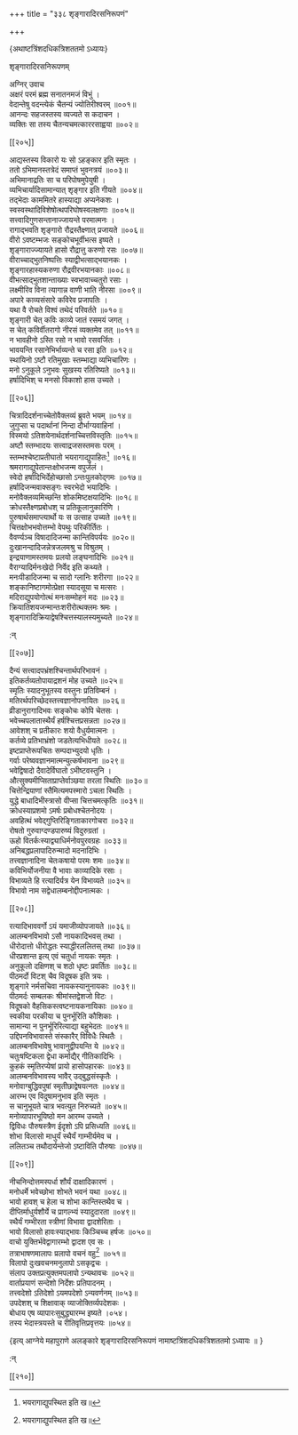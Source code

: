 +++
title = "३३८ शृङ्गारादिरसनिरूपणं"

+++

\{अथाष्टत्रिंशदधिकत्रिशततमो ऽध्यायः\}

शृङ्गारादिरसनिरूपणम्  
    
अग्निर् उवाच  
अक्षरं परमं ब्रह्म सनातनमजं विभुं ।  
वेदान्तेषु वदन्त्येकं चैतन्यं ज्योतिरीश्वरम् ॥००१॥  
आनन्दः सहजस्तस्य व्यज्यते स कदाचन ।  
व्यक्तिः सा तस्य चैतन्यचमत्काररसाह्वया ॥००२॥  

[[२०५]]
    
आद्यस्तस्य विकारो यः सो ऽहङ्कार इति स्मृतः ।  
ततो ऽभिमानस्तत्रेदं समाप्तं भुवनत्रयं ॥००३॥  
अभिमानाद्रतिः सा च परिपोषमुपेयुषी ।  
व्यभिचार्यादिसामान्यात् शृङ्गार इति गीयते ॥००४॥  
तद्भेदाः काममितरे हास्याद्या अप्यनेकशः ।  
स्वस्वस्थादिविशेषोत्थपरिघोषस्वलक्षणाः ॥००५॥  
सत्त्वादिगुणसन्तानाज्जायन्ते परमात्मनः ।  
रागाद्भवति शृङ्गारो रौद्रस्तैक्ष्णात् प्रजायते   ॥००६॥  
वीरो ऽवष्टम्भजः सङ्कोचभूर्वीभत्स इष्यते   ।  
शृङ्गाराज्ज्यायते हासो रौद्रात्तु करुणो रसः   ॥००७॥  
वीराच्चाद्भुतनिष्पत्तिः स्याद्वीभत्साद्भयानकः   ।  
शृङ्गारहास्यकरुणा रौद्रवीरभयानकाः   ॥००८॥  
वीभत्साद्भुतशान्ताख्याः स्वभावाच्चतुरो रसाः   ।  
लक्ष्मीरिव विना त्यागान्न वाणी भाति नीरसा ॥००९॥  
अपारे काव्यसंसारे कविरेव प्रजापतिः ।  
यथा वै रोचते विश्वं तथेदं परिवर्तते ॥०१०॥  
शृङ्गारी चेत् कविः काव्ये जातं रसमयं जगत्   ।  
स चेत् कविर्वीतरागो नीरसं व्यक्तमेव तत् ॥०११॥  
न भावहीनो ऽस्ति रसो न भावो रसवर्जितः ।  
भावयन्ति रसानेभिर्भाव्यन्ते च रसा इति ॥०१२॥  
स्थायिनो ऽष्टौ रतिमुखाः स्तम्भाद्या व्यभिचारिणः   ।  
मनो ऽनुकूले ऽनुभवः सुखस्य रतिरिष्यते ॥०१३॥  
हर्षादिभिश् च मनसो विकाशो हास उच्यते ।  

[[२०६]]
    
चित्रादिदर्शनाच्चेतोवैक्लव्यं ब्रुवते भयम् ॥०१४॥  
जुगुप्सा च पदार्थानां निन्दा दौर्भाग्यवाहिनां   ।  
विस्मयो ऽतिशयेनार्थदर्शनाच्चित्तविस्तृतिः ॥०१५॥  
अष्टौ स्तम्भादयः सत्त्वाद्रजसस्तमसः परम् ।  
स्तम्भश्चेष्टाप्रतीघातो भयरागाद्युपाहितः[^१]   ॥०१६॥  
श्रमरागाद्युपेतान्तःक्षोभजन्म वपुर्जलं ।  
स्वेदो हर्षादिभिर्देहोच्छासो ऽन्तःपुलकोद्गमः ॥०१७॥  
हर्षादिजन्मवाक्सङ्गः स्वरभेदो भयादिभिः   ।  
मनोवैक्लव्यमिच्छन्ति शोकमिष्टक्षयादिभिः ॥०१८॥  
क्रोधस्तैक्ष्णप्रबोधश् च प्रतिकूलानुकारिणि ।  
पुरुषार्थसमाप्त्यार्थो यः स उत्साह उच्यते ॥०१९॥  
चित्तक्षोभभवोत्तम्भो वेपथुः परिकीर्तितः ।  
वैवर्ण्यञ्च विषादादिजन्मा कान्तिविपर्ययः ॥०२०॥  
दुःखानन्दादिजन्नेत्रजलमश्रु च विश्रुतम् ।  
इन्द्रयाणामस्तमयः प्रलयो लङ्घनादिभिः ॥०२१॥  
वैराग्यादिर्मनःखेदो निर्वेद इति कथ्यते ।  
मनःपीडादिजन्मा च सादो ग्लानिः शरीरगा   ॥०२२॥  
शङ्कानिष्टागमोत्प्रेक्षा स्यादसूया च मत्सरः   ।  
मदिराद्युपयोगोत्थं मनःसम्मोहनं मदः   ॥०२३॥  
क्रियातिशयजन्मान्तःशरीरोत्थक्लमः श्रमः   ।  
शृङ्गारादिक्रियाद्वेषश्चित्तस्यालस्यमुच्यते ॥०२४॥  
    
:न्  
    
[^१]: भयरागाद्युपस्थित इति ख॥  

[[२०७]]
    
दैन्यं सत्त्वादपभ्रंशश्चिन्तार्थपरिभावनं   ।  
इतिकर्तव्यतोपायाद्रशनं मोह उच्यते ॥०२५॥  
स्मृतिः स्यादनुभूतस्य वस्तुनः प्रतिविम्बनं ।  
मतिरर्थपरिच्छेदस्तत्त्वज्ञानोपनायितः ॥०२६॥  
व्रीडानुरागादिभवः सङ्कोचः कोपि चेतसः ।  
भवेच्चपलातास्थैर्यं हर्षश्चित्तप्रसन्नता ॥०२७॥  
आवेशश् च प्रतीकारः शयो वैधुर्यमात्मनः   ।  
कर्तव्ये प्रतिभाभ्रंशो जडतेत्यभिधीयते ॥०२८॥  
इष्टप्राप्तेरूपचितः सम्पदाभ्युदयो धृतिः   ।  
गर्वाः परेष्ववज्ञानमात्मन्युत्कर्षभावना   ॥०२९॥  
भवेद्विषादो दैवादेर्विघातो ऽभीष्टवस्तुनि ।  
औत्सुक्यमीप्सिताप्राप्तेर्वाञ्छया तरला स्थितिः ॥०३०॥  
चित्तेन्द्रियाणां स्तैमित्यमपस्मारो ऽचला स्थितिः ।  
युद्धे बाधादिभीस्त्रासो वीप्सा चित्तचमत्कृतिः ॥०३१॥  
क्रोधस्याप्रशमो ऽमर्षः प्रबोधश्चेतनोदयः   ।  
अवहित्थं भवेद्गुप्तिरिङ्गिताकारगोचरा ॥०३२॥  
रोषतो गुरुवाग्दण्डपारुष्यं विदुरुग्रतां ।  
ऊहो वितर्कःस्याद्व्याधिर्मनोवपुरवग्रहः ॥०३३॥  
अनिबद्धप्रलापादिरुन्मादो मदनादिभिः ।  
तत्त्वज्ञानादिना चेतःकषायो परमः शमः   ॥०३४॥  
कविभिर्योजनीया वै भावाः काव्यादिके रसाः ।  
विभाव्यते हि रत्यादिर्यत्र येन विभाव्यते ॥०३५॥  
विभावो नाम सद्वेधालम्बनोद्दीपनात्मकः ।  

[[२०८]]
    
रत्यादिभाववर्गो ऽयं यमाजीव्योपजायते ॥०३६॥  
आलम्बनविभावो ऽसौ नायकादिभवस् तथा ।  
धीरोदात्तो धीरोद्धतः स्याद्धीरललितस् तथा ॥०३७॥  
धीरप्रशान्त इत्य् एवं चतुर्धा नायकः स्मृतः   ।  
अनुकूलो दक्षिणश् च शठो धृष्टः प्रवर्तितः   ॥०३८॥  
पीठमर्दो विटश् चैव विदूषक इति त्रयः ।  
शृङ्गारे नर्मसचिवा नायकस्यानुनायकाः ॥०३९॥  
पीठमर्दः सम्बलकः श्रीमांस्तद्वेशजो विटः   ।  
विदूषको वैहसिकस्त्वष्टनायकनायिकाः ॥०४०॥  
स्वकीया परकीया च पुनर्भूरिति कौशिकाः ।  
सामान्या न पुनर्भूरिरित्याद्या बहुभेदतः ॥०४१॥  
उद्दिपनविभावास्ते संस्कारैर् विविधैः स्थितैः ।  
आलम्बनविभावेषु भावानुद्वीपयन्ति ये ॥०४२॥  
चतुःषष्टिकला द्वेधा कर्माद्यैर् गीतिकादिभिः   ।  
कुहकं स्मृतिरप्येषां प्रायो हासोपहारकः   ॥०४३॥  
आलम्बनविभावस्य भावैर् उद्बुद्धसंस्कृतैः ।  
मनोवाग्बुद्धिवपुषां स्मृतीछाद्वेषयत्नतः   ॥०४४॥  
आरम्भ एव विदुषामनुभाव इति स्मृतः ।  
स चानुभूयते चात्र भवत्युत निरुच्यते ॥०४५॥  
मनोव्यापारभूयिष्ठो मन आरम्भ उच्यते ।  
द्विविधः पौरुषस्त्रैण ईदृशो ऽपि प्रसिध्यति ॥०४६॥  
शोभा विलासो माधुर्यं स्थैर्यं गाम्भीर्यमेव च   ।  
ललितञ्च तथौदार्यन्तेजो ऽष्टाविति पौरुषाः ॥०४७॥  

[[२०९]]
    
नीचनिन्दोत्तमस्पर्धा शौर्यं दाक्षादिकारणं   ।  
मनोधर्मे भवेच्छोभा शोभते भवनं यथा ॥०४८॥  
भावो हावश् च हेला च शोभा कान्तिस्तथैव च ।  
दीप्तिर्माधुर्यशौर्ये च प्रागल्भ्यं स्यादुदारता   ॥०४९॥  
स्थैर्यं गम्भीरता स्त्रीणां विभावा द्वादशेरिताः   ।  
भावो विलासो हावःस्याद्भावः किञ्चिच्च हर्षजः   ॥०५०॥  
वाचो युक्तिर्भवेद्वागारम्भो द्वादश एव सः ।  
तत्राभाषणमालापः प्रलापो वचनं वहु[^१]   ॥०५१॥  
विलापो दुःखवचनमनुलापो ऽसकृद्वचः ।  
संलाप उक्तप्रत्युक्तमपलापो ऽन्यथावचः ॥०५२॥  
वार्ताप्रयाणं सन्देशो निर्देशः प्रतिपादनम् ।  
तत्त्वदेशो ऽतिदेशो ऽयमपदेशो ऽन्यवर्णनम् ॥०५३॥  
उपदेशश् च शिक्षावाक् व्याजोक्तिर्व्यपदेशकः ।  
बोधाय एष व्यापारःसुबुद्ध्यारम्भ इष्यते ।०५४।  
तस्य भेदास्त्रयस्ते च रीतिवृत्तिप्रवृत्तयः ॥०५४॥  
    
\{इत्य् आग्नेये महापुराणे अलङ्कारे शृङ्गारादिरसनिरूपणं नामाष्टत्रिंशदधिकत्रिशततमो ऽध्यायः ॥  }
    
:न्  
    
[^१]: मुहुरिति ख॥  

[[२१०]]
    